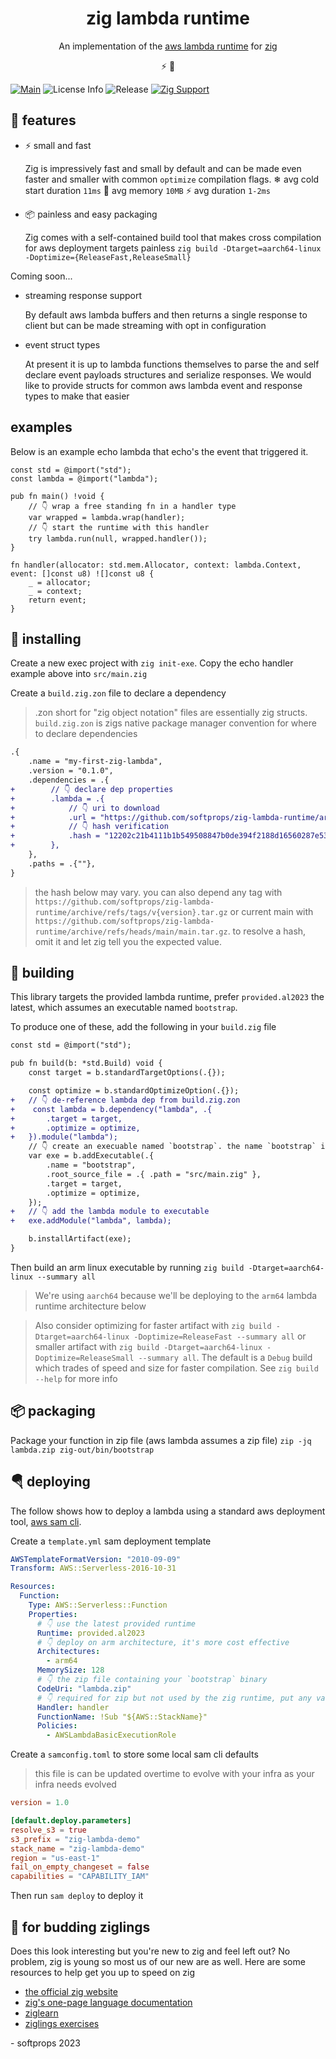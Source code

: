 <h1 align="center">
  zig lambda runtime
</h1>

<p align="center">
  An implementation of the <a href="https://docs.aws.amazon.com/lambda/latest/dg/runtimes-api.html">aws lambda runtime</a> for <a href="https://ziglang.org/">zig</a>
</p>

<div align="center">
  ⚡ 🦎
</div>

[![Main](https://github.com/softprops/zig-lambda-runtime/actions/workflows/main.yml/badge.svg)](https://github.com/softprops/zig-lambda-runtime/actions/workflows/main.yml) ![License Info](https://img.shields.io/github/license/softprops/zig-lambda-runtime) ![Release](https://img.shields.io/github/v/release/softprops/zig-lambda-runtime) [![Zig Support](https://img.shields.io/badge/zig-0.12.0-black?logo=zig)](https://ziglang.org/documentation/0.12.0/)

## 🍬 features

- ⚡ small and fast

  Zig is impressively fast and small by default and can be made even faster and smaller with common `optimize` compilation flags.
  ❄ avg cold start duration `11ms` 💾 avg memory `10MB` ⚡ avg duration `1-2ms`

- 📦 painless and easy packaging

  Zig comes with a self-contained build tool that makes cross compilation for aws deployment targets painless `zig build -Dtarget=aarch64-linux -Doptimize={ReleaseFast,ReleaseSmall}`

Coming soon...

- streaming response support

  By default aws lambda buffers and then returns a single response to client but can be made streaming with opt in configuration

- event struct types

  At present it is up to lambda functions themselves to parse the and self declare event payloads structures and serialize responses. We would like to provide structs for common aws lambda event and response types to make that easier

## examples

Below is an example echo lambda that echo's the event that triggered it.

```zig
const std = @import("std");
const lambda = @import("lambda");

pub fn main() !void {
    // 👇 wrap a free standing fn in a handler type
    var wrapped = lambda.wrap(handler);
    // 👇 start the runtime with this handler
    try lambda.run(null, wrapped.handler());
}

fn handler(allocator: std.mem.Allocator, context: lambda.Context, event: []const u8) ![]const u8 {
    _ = allocator;
    _ = context;
    return event;
}
```

## 📼 installing

Create a new exec project with `zig init-exe`. Copy the echo handler example above into `src/main.zig`

Create a `build.zig.zon` file to declare a dependency

> .zon short for "zig object notation" files are essentially zig structs. `build.zig.zon` is zigs native package manager convention for where to declare dependencies

```diff
.{
    .name = "my-first-zig-lambda",
    .version = "0.1.0",
    .dependencies = .{
+        // 👇 declare dep properties
+        .lambda = .{
+            // 👇 uri to download
+            .url = "https://github.com/softprops/zig-lambda-runtime/archive/refs/tags/v0.2.0.tar.gz",
+            // 👇 hash verification
+            .hash = "12202c21b4111b1b549508847b0de394f2188d16560287e532441457314d7c0671fa",
+        },
    },
    .paths = .{""},
}
```

> the hash below may vary. you can also depend any tag with `https://github.com/softprops/zig-lambda-runtime/archive/refs/tags/v{version}.tar.gz` or current main with `https://github.com/softprops/zig-lambda-runtime/archive/refs/heads/main/main.tar.gz`. to resolve a hash, omit it and let zig tell you the expected value.

## 🔧 building

This library targets the provided lambda runtime, prefer `provided.al2023` the latest, which assumes an executable named `bootstrap`.

To produce one of these, add the following in your `build.zig` file

```diff
const std = @import("std");

pub fn build(b: *std.Build) void {
    const target = b.standardTargetOptions(.{});

    const optimize = b.standardOptimizeOption(.{});
+   // 👇 de-reference lambda dep from build.zig.zon
+    const lambda = b.dependency("lambda", .{
+       .target = target,
+       .optimize = optimize,
+   }).module("lambda");
    // 👇 create an execuable named `bootstrap`. the name `bootstrap` is important
    var exe = b.addExecutable(.{
        .name = "bootstrap",
        .root_source_file = .{ .path = "src/main.zig" },
        .target = target,
        .optimize = optimize,
    });
+   // 👇 add the lambda module to executable
+   exe.addModule("lambda", lambda);

    b.installArtifact(exe);
}
```

Then build an arm linux executable by running `zig build -Dtarget=aarch64-linux --summary all`

> We're using `aarch64` because we'll be deploying to the `arm64` lambda runtime architecture below

> Also consider optimizing for faster artifact with `zig build -Dtarget=aarch64-linux -Doptimize=ReleaseFast --summary all` or smaller artifact with `zig build -Dtarget=aarch64-linux -Doptimize=ReleaseSmall --summary all`. The default is a `Debug` build which trades of speed and size for faster compilation. See `zig build --help` for more info

## 📦 packaging

Package your function in zip file (aws lambda assumes a zip file) `zip -jq lambda.zip zig-out/bin/bootstrap`

## 🪂 deploying

The follow shows how to deploy a lambda using a standard aws deployment tool, [aws sam cli](https://docs.aws.amazon.com/serverless-application-model/latest/developerguide/install-sam-cli.html).

Create a `template.yml` sam deployment template

```yaml
AWSTemplateFormatVersion: "2010-09-09"
Transform: AWS::Serverless-2016-10-31

Resources:
  Function:
    Type: AWS::Serverless::Function
    Properties:
      # 👇 use the latest provided runtime
      Runtime: provided.al2023
      # 👇 deploy on arm architecture, it's more cost effective
      Architectures:
        - arm64
      MemorySize: 128
      # 👇 the zip file containing your `bootstrap` binary
      CodeUri: "lambda.zip"
      # 👇 required for zip but not used by the zig runtime, put any value you like here
      Handler: handler
      FunctionName: !Sub "${AWS::StackName}"
      Policies:
        - AWSLambdaBasicExecutionRole
```

Create a `samconfig.toml` to store some local sam cli defaults

> this file is can be updated overtime to evolve with your infra as your infra needs evolved

```toml
version = 1.0

[default.deploy.parameters]
resolve_s3 = true
s3_prefix = "zig-lambda-demo"
stack_name = "zig-lambda-demo"
region = "us-east-1"
fail_on_empty_changeset = false
capabilities = "CAPABILITY_IAM"
```

Then run `sam deploy` to deploy it

## 🥹 for budding ziglings

Does this look interesting but you're new to zig and feel left out? No problem, zig is young so most us of our new are as well. Here are some resources to help get you up to speed on zig

- [the official zig website](https://ziglang.org/)
- [zig's one-page language documentation](https://ziglang.org/documentation/0.11.0/)
- [ziglearn](https://ziglearn.org/)
- [ziglings exercises](https://github.com/ratfactor/ziglings)

\- softprops 2023
